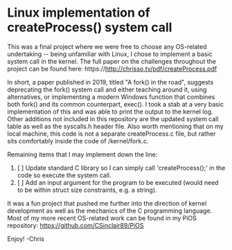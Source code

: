 # Linux implementation of createProcess() system call
This was a final project where we were free to choose any OS-related undertaking -- being unfamiliar with Linux, I chose to implement a basic system call in the kernel. 
The full paper on the challenges throughout the project can be found here: https://http://chrisso.tv/pdf/createProcess.pdf

In short, a paper published in 2019, titled "A fork() in the road", suggests deprecating the fork() system call and either teaching around it, using alternatives, or implementing
a modern Windows function that combines both fork() and its common counterpart, exec(). I took a stab at a very basic implementation of this and was able to print the output
to the kernel log. Other additions not included in this repository are the updated system call table as well as the syscalls.h header file. Also worth mentioning that on my local machine,
this code is not a separate createProcess.c file, but rather sits comfortably inside the code of /kernel/fork.c.

Remaining items that I may implement down the line:
1. [ ] Update standard C library so I can simply call 'createProcess();' in the code so execute the system call.
2. [ ] Add an input argument for the program to be executed (would need to be within struct size constraints, e.g. a string).

It was a fun project that pushed me further into the direction of kernel development as well as the mechanics of the C programming language. Most of my more recent OS-related work
can be found in my PiOS repository: https://github.com/CSinclair89/PiOS

Enjoy! -Chris
